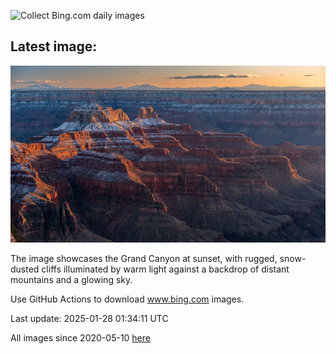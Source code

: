 ![Collect Bing.com daily images](https://github.com/counter2015/bing-daily-images/workflows/Collect%20Bing.com%20daily%20images/badge.svg)
## Latest image:
![](images/CanyonSnow.jpg)

The image showcases the Grand Canyon at sunset, with rugged, snow-dusted cliffs illuminated by warm light against a backdrop of distant mountains and a glowing sky.

Use GitHub Actions to download www.bing.com images.

Last update: 2025-01-28 01:34:11 UTC

All images since 2020-05-10 [here](https://github.com/counter2015/bing-daily-images/tree/master/images)
